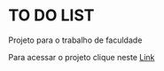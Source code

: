 # TO DO LIST

Projeto para o trabalho de faculdade

Para acessar o projeto clique neste [Link](https://to-do-list-peach-three.vercel.app)
